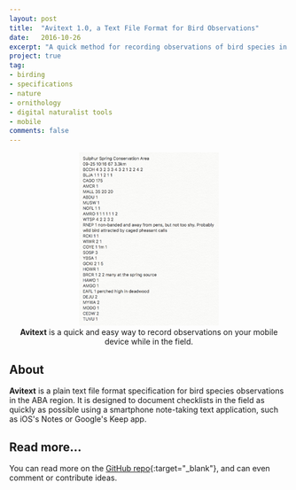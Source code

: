 ```yaml
---
layout: post
title:  "Avitext 1.0, a Text File Format for Bird Observations"
date:   2016-10-26
excerpt: "A quick method for recording observations of bird species in the field on a mobile device with just a plain text note-taking app."
project: true
tag:
- birding
- specifications
- nature
- ornithology
- digital naturalist tools
- mobile
comments: false
---
```

<div style="text-align:center;"><img src="/assets/img/avitext-sample.png" style="width:50%;" /></div>  
<center><b>Avitext</b> is a quick and easy way to record observations on your mobile device while in the field.</center>
      
## About
**Avitext** is a plain text file format specification for bird species observations in the ABA region. It is designed to document checklists in the field as quickly as possible using a smartphone note-taking text application, such as iOS's Notes or Google's Keep app.

## Read more...

You can read more on the [GitHub repo](https://github.com/rgeraldporter/avitext-spec){:target="_blank"}, and can even comment or contribute ideas.
